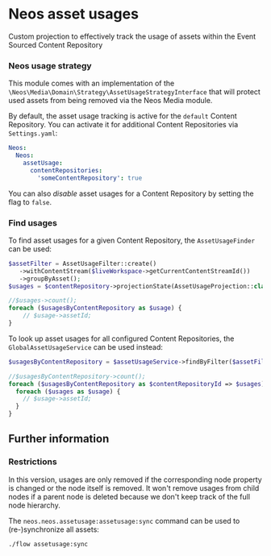 # Neos asset usages

Custom projection to effectively track the usage of assets within the Event Sourced Content Repository

### Neos usage strategy

This module comes with an implementation of the `\Neos\Media\Domain\Strategy\AssetUsageStrategyInterface` that
will protect used assets from being removed via the Neos Media module.

By default, the asset usage tracking is active for the `default` Content Repository.
You can activate it for additional Content Repositories via `Settings.yaml`:

```yaml
Neos:
  Neos:
    assetUsage:
      contentRepositories:
        'someContentRepository': true
```

You can also _disable_ asset usages for a Content Repository by setting the flag to `false`.

### Find usages

To find asset usages for a given Content Repository, the `AssetUsageFinder` can be used:

```php
$assetFilter = AssetUsageFilter::create()
   ->withContentStream($liveWorkspace->getCurrentContentStreamId())
   ->groupByAsset();
$usages = $contentRepository->projectionState(AssetUsageProjection::class)->findByFilter($assetFilter);

//$usages->count();
foreach ($usagesByContentRepository as $usage) {
    // $usage->assetId;
}
```

To look up asset usages for all configured Content Repositories, the `GlobalAssetUsageService` can be used instead:

```php
$usagesByContentRepository = $assetUsageService->findByFilter($assetFilter);

//$usagesByContentRepository->count();
foreach ($usagesByContentRepository as $contentRepositoryId => $usages) {
  foreach ($usages as $usage) {
    // $usage->assetId;
  }
}
```

## Further information

### Restrictions

In this version, usages are only removed if the corresponding node property is changed or the node itself is removed.
It won't remove usages from child nodes if a parent node is deleted because we don't keep track of the
full node hierarchy.

The `neos.neos.assetusage:assetusage:sync` command can be used to (re-)synchronize all assets:

    ./flow assetusage:sync 
